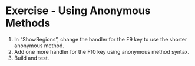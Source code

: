 ﻿# Exercise - Using Anonymous Methods

1.  In “ShowRegions”, change the handler for the F9 key to use the shorter anonymous method.
2.  Add one more handler for the F10 key using anonymous method syntax.
2.	Build and test.

